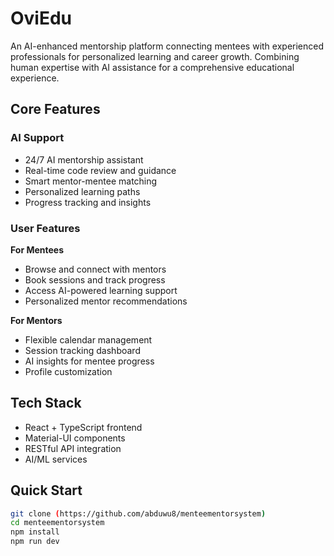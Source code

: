 # OviEdu 

An AI-enhanced mentorship platform connecting mentees with experienced professionals for personalized learning and career growth. Combining human expertise with AI assistance for a comprehensive educational experience.

##  Core Features

###  AI Support
* 24/7 AI mentorship assistant
* Real-time code review and guidance
* Smart mentor-mentee matching
* Personalized learning paths
* Progress tracking and insights

### User Features
**For Mentees**
* Browse and connect with mentors
* Book sessions and track progress
* Access AI-powered learning support
* Personalized mentor recommendations

**For Mentors**
* Flexible calendar management
* Session tracking dashboard
* AI insights for mentee progress
* Profile customization

## Tech Stack
* React + TypeScript frontend
* Material-UI components
* RESTful API integration
* AI/ML services

##  Quick Start

```bash
git clone (https://github.com/abduwu8/menteementorsystem)
cd menteementorsystem
npm install
npm run dev
```
